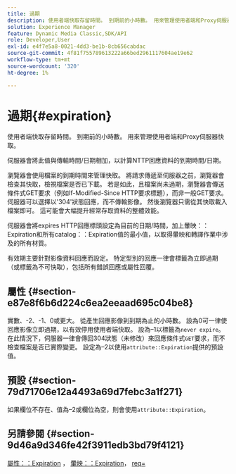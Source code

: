 ```yaml
---
title: 過期
description: 使用者端快取存留時間。 到期前的小時數。 用來管理使用者端和Proxy伺服器快取。
solution: Experience Manager
feature: Dynamic Media Classic,SDK/API
role: Developer,User
exl-id: e4f7e5a8-0021-4dd3-be1b-8cb656cabdac
source-git-commit: 4f81f755789613222a66bed2961117604ae19e62
workflow-type: tm+mt
source-wordcount: '320'
ht-degree: 1%

---
```


# 過期{#expiration}

使用者端快取存留時間。 到期前的小時數。 用來管理使用者端和Proxy伺服器快取。

伺服器會將此值與傳輸時間/日期相加，以計算NTTP回應資料的到期時間/日期。

瀏覽器會使用檔案的到期時間來管理快取。 將請求傳遞至伺服器之前，瀏覽器會檢查其快取，檢視檔案是否已下載。 若是如此，且檔案尚未過期，瀏覽器會傳送條件式GET要求（例如If-Modified-Since HTTP要求標題），而非一般GET要求。 伺服器可以選擇以&#39;304&#39;狀態回應，而不傳輸影像。 然後瀏覽器只需從其快取載入檔案即可。 這可能會大幅提升經常存取資料的整體效能。

伺服器會將expires HTTP回應標頭設定為目前的日期/時間，加上暈映：：Expiration和所有catalog：：Expiration值的最小值，以取得暈映和轉譯作業中涉及的所有材質。

有效期主要針對影像資料回應而設定。 特定型別的回應一律會標籤為立即過期（或標籤為不可快取），包括所有錯誤回應或屬性回覆。

## 屬性 {#section-e87e8f6b6d224c6ea2eeaad695c04be8}

實數、-2、-1、0或更大。 從產生回應影像到到期為止的小時數。 設為0可一律使回應影像立即過期，以有效停用使用者端快取。 設為–1以標籤為`never expire`。 在此情況下，伺服器一律會傳回304狀態（未修改）來回應條件式`GET`要求，而不檢查檔案是否已實際變更。 設定為–2以使用`attribute::Expiration`提供的預設值。

## 預設 {#section-79d71706e12a4493a69d7febc3a1f271}

如果欄位不存在、值為–2或欄位為空，則會使用`attribute::Expiration`。

## 另請參閱 {#section-9d46a9d346fe42f3911edb3bd79f4121}

[屬性：：Expiration](../../../../../ir-api/material-cat/image-rendering-api-ref/c-ir-material-catalog/c-ir-attributes-reference/r-ir-expiration.md#reference-0f68ad8199c64bd4bc8d27dd78b7d996) ， [暈映：：Expiration](../../../../../ir-api/material-cat/image-rendering-api-ref/c-ir-material-catalog/c-ir-vignette-map-reference/r-ir-expiration-vignette.md#reference-df80829da93e4c0ab3f97a1792d9c74c)， [req=](../../../../../ir-api/http-protocol/image-rendering-api-ref/c-ir-http-protocol-ref/c-ir-http-protocol-command-reference/r-ir-req.md#reference-792b1a663fb64261bd2de2a209b847fb)

